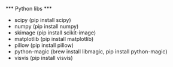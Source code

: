 *** Python libs ***

* scipy        (pip install scipy)
* numpy        (pip install numpy)
* skimage      (pip install scikit-image)
* matplotlib   (pip install matplotlib)
* pillow       (pip install pillow)
* python-magic (brew install libmagic, pip install python-magic)
* visvis       (pip install visvis)
